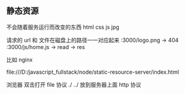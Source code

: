 ## 静态资源
不会随着服务运行而改变的东西
html css js jpg

请求的 url 和 文件在磁盘上的路径一一对应起来
:3000/logo.png  -> 404
:3000/js/home.js  -> read -> res

比如
nginx

file:///D:/javascript_fullstack/node/static-resource-server/index.html

浏览器 双击打开
file 协议 ./ ../
放到服务器上面  http 协议